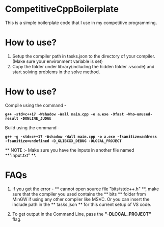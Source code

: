 # CompetitiveCppBoilerplate

This is a simple boilerplate code that I use in my competitive programming.


# How to use?
1. Setup the compiler path in tasks.json to the directory of your compiler. (Make sure your environment variable is set)
2. Copy the folder under library(including the hidden folder .vscode) and start solving problems in the solve method.

# How to use?

Compile using the command -  

**`g++ -std=c++17 -Wshadow -Wall main.cpp -o a.exe -Ofast -Wno-unused-result -DONLINE_JUDGE`**
  
Build using the command -  

**`g++ -g -std=c++17 -Wshadow -Wall main.cpp -o a.exe -fsanitize=address -fsanitize=undefined -D_GLIBCXX_DEBUG -DLOCAL_PROJECT`**

** NOTE :- Make sure you have the inputs in another file named **"input.txt" **.

# FAQs

1. If you get the error - ** cannot open source file "bits/stdc++.h" **, make sure that the compiler you used contains the ** bits ** folder from MinGW if using any other compiler like MSVC. Or you can insert the include path in the ** tasks.json ** for this current setup of VS code.

2. To get output in the Command Line, pass the **"-DLOCAL_PROJECT"** flag.
